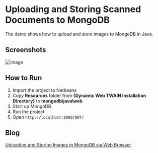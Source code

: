 Uploading and Storing Scanned Documents to MongoDB
=======================================================================
The demo shows how to upload and store images to MongoDB in Java.

Screenshots
-----------
![image](http://www.codepool.biz/wp-content/uploads/2015/04/dwt_mongodb.png)

How to Run
----------
1. Import the project to Netbeans
2. Copy **Resources** folder from **{Dynamic Web TWAIN Installation Directory}** to **mongodb\java\web**
3. Start up MongoDB
4. Run the project
5. Open `http://localhost:8080/DWT/`

Blog
----
[Uploading and Storing Images in MongoDB via Web Browser][1]

[1]:http://www.codepool.biz/mongodb/upload-images-to-mongodb-via-web.html
